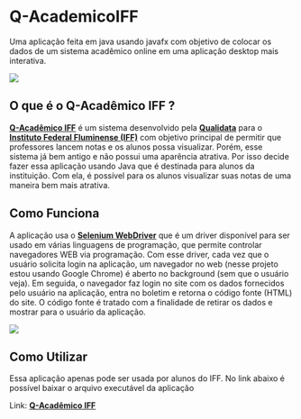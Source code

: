 # Q-AcademicoIFF

Uma aplicação feita em java usando javafx com objetivo de colocar os dados de um sistema acadêmico online em uma aplicação desktop mais interativa.

![](https://i.imgur.com/diHjumb.png)

## O que é o Q-Acadêmico IFF ?

[**Q-Acadêmico IFF**](https://academico.iff.edu.br/qacademico/index.asp?t=1001) é um sistema desenvolvido pela [**Qualidata**](http://www2.qualidata.com.br/) para o [**Instituto Federal Fluminense (IFF)**](http://portal1.iff.edu.br/) com objetivo principal de permitir que professores lancem notas e os alunos possa visualizar. Porém, esse sistema já bem antigo e não possui uma aparência atrativa. Por isso decide fazer essa aplicação usando Java que é destinada para alunos da instituição. Com ela, é possível para os alunos visualizar suas notas de uma maneira bem mais atrativa.

## Como Funciona

A aplicação usa o [**Selenium WebDriver**](https://www.seleniumhq.org/projects/webdriver/) que é um driver disponível para ser usado em várias linguagens de programação, que permite controlar navegadores WEB via programação. Com esse driver, cada vez que o usuário solicita login na aplicação, um navegador no web (nesse projeto estou usando Google Chrome) é aberto no background (sem que o usuário veja). Em seguida, o navegador faz login no site com os dados fornecidos pelo usuário na aplicação, entra no boletim e retorna o código fonte (HTML) do site. O código fonte é tratado com a finalidade de retirar os dados e mostrar para o usuário da aplicação.

![](https://i.imgur.com/HWgXRgn.png)

## Como Utilizar

Essa aplicação apenas pode ser usada por alunos do IFF. No link abaixo é possível baixar o arquivo executável da aplicação

Link: [**Q-Acadêmico IFF**](https://academico.iff.edu.br/qacademico/index.asp?t=1001)
